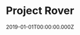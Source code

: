 ---
title: Project Rover
metaDescription:
date: 2019-01-01T00:00:00.000Z
summary: Landing page for our first major product release since our flagship product. This is a global page that was localized for all 15 regions/languages with different functionality based on the language.
link: https://www.bluebeam.com/solutions/project-rover
buttonText: Visit Site
image: /static/img/projects/project-rover.jpg
tags:
  - Grav CMS
  - Smartling
  - Salesforce/Pardot
  - HTML
  - CSS
  - jQuery
---